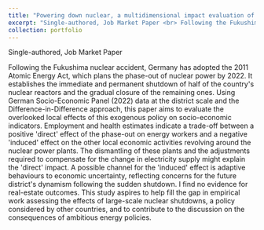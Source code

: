 ```yaml
---
title: "Powering down nuclear, a multidimensional impact evaluation of the German case."
excerpt: "Single-authored, Job Market Paper <br> Following the Fukushima nuclear accident, Germany has adopted the 2011 Atomic Energy Act, which plans the phase-out of nuclear power by 2022. It establishes the immediate and permanent shutdown of half of the country's nuclear reactors and the gradual closure of the remaining ones. Using German Socio-Economic Panel (2022) data at the district scale and the Difference-in-Difference approach, this paper aims to evaluate the overlooked local effects of this exogenous policy on socio-economic indicators. Employment and health estimates indicate a trade-off between a positive 'direct' effect of the phase-out on energy workers and a negative 'induced' effect on the other local economic activities revolving around the nuclear power plants. The dismantling of these plants and the adjustments required to compensate for the change in electricity supply might explain the 'direct' impact. A possible channel for the 'induced' effect is adaptive behaviours to economic uncertainty, reflecting concerns for the future district's dynamism following the sudden shutdown. I find no evidence for real-estate outcomes. This study aspires to help fill the gap in empirical work assessing the effects of large-scale nuclear shutdowns, a policy considered by other countries, and to contribute to the discussion on the consequences of ambitious energy policies."
collection: portfolio
---
```


Single-authored, Job Market Paper

Following the Fukushima nuclear accident, Germany has adopted the 2011 Atomic Energy Act, which plans the phase-out of nuclear power by 2022. It establishes the immediate and permanent shutdown of half of the country's nuclear reactors and the gradual closure of the remaining ones. Using German Socio-Economic Panel (2022) data at the district scale and the Difference-in-Difference approach, this paper aims to evaluate the overlooked local effects of this exogenous policy on socio-economic indicators. Employment and health estimates indicate a trade-off between a positive 'direct' effect of the phase-out on energy workers and a negative 'induced' effect on the other local economic activities revolving around the nuclear power plants. The dismantling of these plants and the adjustments required to compensate for the change in electricity supply might explain the 'direct' impact. A possible channel for the 'induced' effect is adaptive behaviours to economic uncertainty, reflecting concerns for the future district's dynamism following the sudden shutdown. I find no evidence for real-estate outcomes. This study aspires to help fill the gap in empirical work assessing the effects of large-scale nuclear shutdowns, a policy considered by other countries, and to contribute to the discussion on the consequences of ambitious energy policies. 
